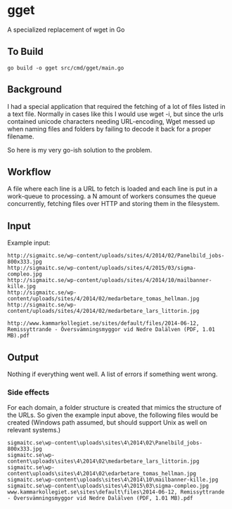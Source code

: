 # gget
A specialized replacement of wget in Go

## To Build
`go build -o gget src/cmd/gget/main.go`

## Background
I had a special application that required the fetching of a lot of files listed in a text file.
Normally in cases like this I would use wget -i, but since the urls contained unicode characters needing URL-encoding, 
Wget messed up when naming files and folders by failing to decode it back for a proper filename.

So here is my very go-ish solution to the problem.

## Workflow
A file where each line is a URL to fetch is loaded and each line is put in a work-queue to processing.
a N amount of workers consumes the queue concurrently, fetching files over HTTP and storing them in the filesystem.

## Input
Example input:

````
http://sigmaitc.se/wp-content/uploads/sites/4/2014/02/Panelbild_jobs-800x333.jpg
http://sigmaitc.se/wp-content/uploads/sites/4/2015/03/sigma-compleo.jpg
http://sigmaitc.se/wp-content/uploads/sites/4/2014/10/mailbanner-kille.jpg
http://sigmaitc.se/wp-content/uploads/sites/4/2014/02/medarbetare_tomas_hellman.jpg
http://sigmaitc.se/wp-content/uploads/sites/4/2014/02/medarbetare_lars_littorin.jpg

http://www.kammarkollegiet.se/sites/default/files/2014-06-12, Remissyttrande - Översvämningsmyggor vid Nedre Dalälven (PDF, 1.01 MB).pdf
````

## Output
Nothing if everything went well. A list of errors if something went wrong.

### Side effects
For each domain, a folder structure is created that mimics the structure of the URLs.
So given the example input above, the following files would be created (Windows path assumed, but should support Unix as well on relevant systems.)
````
sigmaitc.se\wp-content\uploads\sites\4\2014\02\Panelbild_jobs-800x333.jpg
sigmaitc.se\wp-content\uploads\sites\4\2014\02\medarbetare_lars_littorin.jpg
sigmaitc.se\wp-content\uploads\sites\4\2014\02\edarbetare_tomas_hellman.jpg
sigmaitc.se\wp-content\uploads\sites\4\2014\10\mailbanner-kille.jpg
sigmaitc.se\wp-content\uploads\sites\4\2015\03\sigma-compleo.jpg
www.kammarkollegiet.se\sites\default\files\2014-06-12, Remissyttrande - Översvämningsmyggor vid Nedre Dalälven (PDF, 1.01 MB).pdf
````


